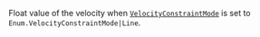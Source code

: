 Float value of the velocity when
[`VelocityConstraintMode`](https://create.roblox.com/docs/reference/engine/classes/LinearVelocity#VelocityConstraintMode) is
set to `Enum.VelocityConstraintMode|Line`.